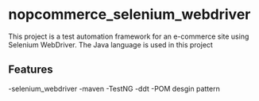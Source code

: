 # nopcommerce_selenium_webdriver
This project is a test automation framework for an e-commerce site using Selenium WebDriver.
The Java language is used in this project
## Features
-selenium_webdriver
-maven
-TestNG
-ddt
-POM desgin pattern

